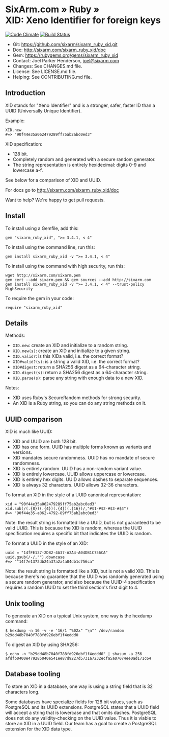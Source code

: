 # SixArm.com » Ruby » <br> XID: Xeno Identifier for foreign keys

<!--HEADER-OPEN-->

[![Code Climate](https://codeclimate.com/github/SixArm/sixarm_ruby_xid.git.png)](https://codeclimate.com/github/SixArm/sixarm_ruby_xid.git)
[![Build Status](https://travis-ci.org/SixArm/sixarm_ruby_xid.git.png)](https://travis-ci.org/SixArm/sixarm_ruby_xid.git)

* Git: <https://github.com/sixarm/sixarm_ruby_xid.git>
* Doc: <http://sixarm.com/sixarm_ruby_xid/doc>
* Gem: <https://rubygems.org/gems/sixarm_ruby_xid>
* Contact: Joel Parker Henderson, <joel@sixarm.com>
* Changes: See CHANGES.md file.
* License: See LICENSE.md file.
* Helping: See CONTRIBUTING.md file.

<!--HEADER-SHUT-->


## Introduction

XID stands for "Xeno Identifier" and is a stronger, safer, faster ID than a UUID (Universally Unique Identifier).

Example:

    XID.new
    #=> "90f44e35a062479289ff75ab2abc0ed3"

XID specification:

  * 128 bit.
  * Completely random and generated with a secure random generator.
  * The string representation is entirely hexidecimal: digits 0-9 and lowercase a-f.

See below for a comparison of XID and UUID.

For docs go to <http://sixarm.com/sixarm_ruby_xid/doc>

Want to help? We're happy to get pull requests.


<!--INSTALL-OPEN-->

## Install

To install using a Gemfile, add this:

    gem "sixarm_ruby_xid", ">= 3.4.1, < 4"

To install using the command line, run this:

    gem install sixarm_ruby_xid -v ">= 3.4.1, < 4"

To install using the command with high security, run this:

    wget http://sixarm.com/sixarm.pem
    gem cert --add sixarm.pem && gem sources --add http://sixarm.com
    gem install sixarm_ruby_xid -v ">= 3.4.1, < 4" --trust-policy HighSecurity

To require the gem in your code:

    require "sixarm_ruby_xid"

<!--INSTALL-SHUT-->


## Details

Methods:

  * `XID.new`: create an XID and initialize to a random string.
  * `XID.new(s)`: create an XID and initialize to a given string.
  * `XID.valid?`: is this XIDa valid, i.e. the correct format?
  * `XID#valid?(s)`: is a string a valid XID, i.e. the correct format?
  * `XID#digest`: return a SHA256 digest as a 64-character string.
  * `XID.digest(s)`: return a SHA256 digest as a 64-character string.
  * `XID.parse(s)`: parse any string with enough data to a new XID.

Notes:

  * XID uses Ruby's SecureRandom methods for strong security.
  * An XID is a Ruby string, so you can do any string methods on it.


## UUID comparison

XID is much like UUID:

  * XID and UUID are both 128 bit.
  * XID has one form. UUID has multiple forms known as variants and versions.
  * XID mandates secure randomness. UUID has no mandate of secure randomness.
  * XID is entirely random. UUID has a non-random variant value.
  * XID is entirely lowercase. UUID allows uppercase or lowercase.
  * XID is entirely hex digits. UUID allows dashes to separate sequences.
  * XID is always 32 characters. UUID allows 32-36 characters.

To format an XID in the style of a UUID canonical representation:

    xid = "90f44e35a062479289ff75ab2abc0ed3"
    xid.sub(/(.{8})(.{4})(.{4})(.{16})/,"#$1-#$2-#$3-#$4")
    #=> "90f44e35-a062-4792-89ff75ab2abc0ed3"

Note: the result string is formatted like a UUID, but is not guaranteed to be valid UUID. This is because the XID is random, whereas the UUID specification requires a specific bit that indicates the UUID is random.

To format a UUID in the style of an XID:

    uuid = "14fFE137-2DB2-4A37-A2A4-A04DB1C756CA"
    uuid.gsub(/-/,"").downcase
    #=> ""14f7e1372db24a37a2a4a04db1c756ca"

Note: the result string is formatted like a XID, but is not a valid XID. This is because there's no guarantee that the UUID was randomly generated using a secure random generator, and also because the UUID-4 specification requires a random UUID to set the third section's first digit to 4.


## Unix tooling

To generate an XID on a typical Unix system, one way is the hexdump command:

    $ hexdump -n 16 -v -e '16/1 "%02x" "\n"' /dev/random
    b29dd48b7040f788fd926ebf1f4eddd0

To digest an XID by using SHA256:

    $ echo -n "b29dd48b7040f788fd926ebf1f4eddd0" | shasum -a 256
    afdfb0400e479285040e541ee87d9227d5731a7232ecfa5a07074ee0ad171c64


## Database tooling

To store an XID in a database, one way is using a string field that is 32 characters long.

Some databases have specialize fields for 128 bit values, such as PostgreSQL and its UUID extensions. PostgreSQL states that a UUID field will accept a string that is lowercase and that omits dashes. PostgreSQL does not do any validity-checking on the UUID value. Thus it is viable to store an XID in a UUID field. Our team has a goal to create a PostgreSQL extension for the XID data type.
